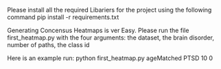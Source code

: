 Please install all the required Libariers for the project using the following command
       pip install -r requirements.txt 

Generating Concensus Heatmaps is ver Easy. Please run the file first_heatmap.py with the four arguments: the dataset, the brain disorder, number of paths, the class id

Here is an example run:
	python first_heatmap.py ageMatched PTSD 10 0

